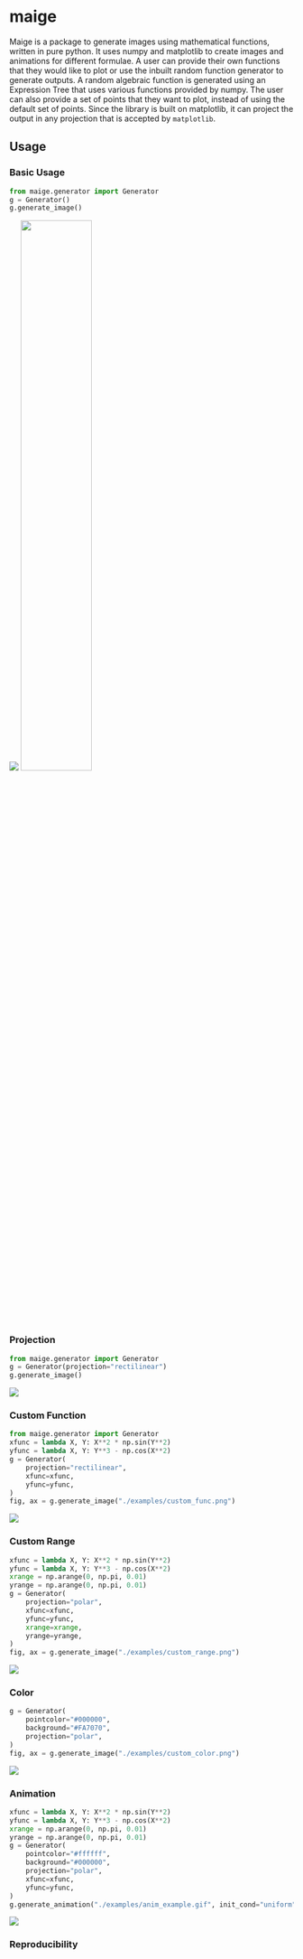 # maige
Maige is a package to generate images using mathematical functions, written in pure python. It uses numpy and matplotlib to create images and animations for different formulae. A user can provide their own functions that they would like to plot or use the inbuilt random function generator to generate outputs. A random algebraic function is generated using an Expression Tree that uses various functions provided by numpy. The user can also provide a set of points that they want to plot, instead of using the default set of points. Since the library is built on matplotlib, it can project the output in any projection that is accepted by `matplotlib`.

## Usage
### Basic Usage

``` python
from maige.generator import Generator
g = Generator()
g.generate_image()
```

![](./examples/ghost.png)
<img src="https://github.com/chahak13/maige/blob/main/examples/rectilinear.png" width="50%">
### Projection

``` python
from maige.generator import Generator
g = Generator(projection="rectilinear")
g.generate_image()
```

![](./examples/rectilinear.png)
### Custom Function

``` python
from maige.generator import Generator
xfunc = lambda X, Y: X**2 * np.sin(Y**2)
yfunc = lambda X, Y: Y**3 - np.cos(X**2)
g = Generator(
    projection="rectilinear",
    xfunc=xfunc,
    yfunc=yfunc,
)
fig, ax = g.generate_image("./examples/custom_func.png")
```
![](./examples/custom_func.png)
### Custom Range

``` python
xfunc = lambda X, Y: X**2 * np.sin(Y**2)
yfunc = lambda X, Y: Y**3 - np.cos(X**2)
xrange = np.arange(0, np.pi, 0.01)
yrange = np.arange(0, np.pi, 0.01)
g = Generator(
    projection="polar",
    xfunc=xfunc,
    yfunc=yfunc,
    xrange=xrange,
    yrange=yrange,
)
fig, ax = g.generate_image("./examples/custom_range.png")
```

![](./examples/custom_range.png)
### Color

``` python
g = Generator(
    pointcolor="#000000",
    background="#FA7070",
    projection="polar",
)
fig, ax = g.generate_image("./examples/custom_color.png")
```
![](./examples/custom_color.png)

### Animation

``` python
xfunc = lambda X, Y: X**2 * np.sin(Y**2)
yfunc = lambda X, Y: Y**3 - np.cos(X**2)
xrange = np.arange(0, np.pi, 0.01)
yrange = np.arange(0, np.pi, 0.01)
g = Generator(
    pointcolor="#ffffff",
    background="#000000",
    projection="polar",
    xfunc=xfunc,
    yfunc=yfunc,
)
g.generate_animation("./examples/anim_example.gif", init_cond="uniform")
```

![](./examples/anim_example_compressed.gif)
### Reproducibility

